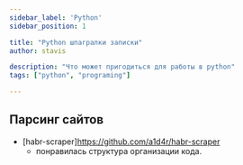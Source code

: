 ```yaml
---
sidebar_label: 'Python'
sidebar_position: 1

title: "Python шпагралки записки"
author: stavis

description: "Что может пригодиться для работы в python"
tags: ["python", "programing"]

---
```


## Парсинг сайтов

- [habr-scraper]https://github.com/a1d4r/habr-scraper
    - понравилась структура организации кода.
